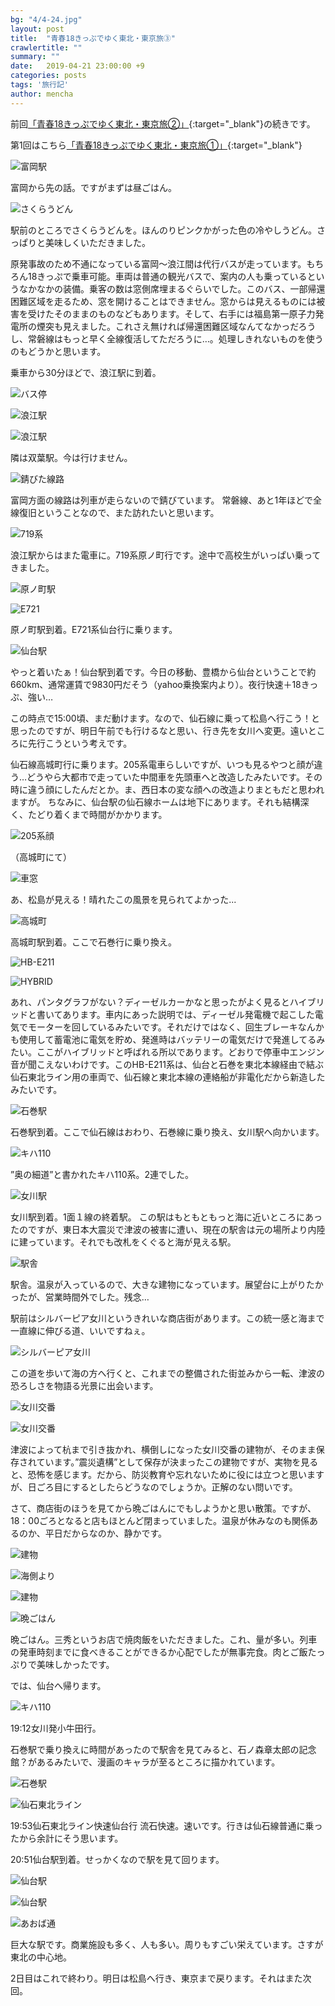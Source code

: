 ```yaml
---
bg: "4/4-24.jpg"
layout: post
title:  "青春18きっぷでゆく東北・東京旅③"
crawlertitle: ""
summary: ""
date:   2019-04-21 23:00:00 +9
categories: posts
tags: '旅行記'
author: mencha
---
```


前回[「青春18きっぷでゆく東北・東京旅②」](https://menchan.github.io/posts/18kippu_2/){:target="_blank"}の続きです。

第1回はこちら[「青春18きっぷでゆく東北・東京旅①」](https://menchan.github.io/posts/18kippu_1/){:target="_blank"}


![富岡駅](/assets/images/4/4-1.jpg)

富岡から先の話。ですがまずは昼ごはん。

![さくらうどん](/assets/images/4/4-2.jpg)

駅前のところでさくらうどんを。ほんのりピンクかがった色の冷やしうどん。さっぱりと美味しくいただきました。

原発事故のため不通になっている富岡〜浪江間は代行バスが走っています。もちろん18きっぷで乗車可能。車両は普通の観光バスで、案内の人も乗っているというなかなかの装備。乗客の数は窓側席埋まるぐらいでした。このバス、一部帰還困難区域を走るため、窓を開けることはできません。窓からは見えるものには被害を受けたそのままのものなどもあります。そして、右手には福島第一原子力発電所の煙突も見えました。これさえ無ければ帰還困難区域なんてなかっだろうし、常磐線はもっと早く全線復活してただろうに…。処理しきれないものを使うのもどうかと思います。

乗車から30分ほどで、浪江駅に到着。

![バス停](/assets/images/4/4-3.jpg)

![浪江駅](/assets/images/4/4-4.jpg)

![浪江駅](/assets/images/4/4-5.jpg)

隣は双葉駅。今は行けません。

![錆びた線路](/assets/images/4/4-6.jpg)

富岡方面の線路は列車が走らないので錆びています。
常磐線、あと1年ほどで全線復旧ということなので、また訪れたいと思います。

![719系](/assets/images/4/4-7.jpg)

浪江駅からはまた電車に。719系原ノ町行です。途中で高校生がいっぱい乗ってきました。

![原ノ町駅](/assets/images/4/4-8.jpg)

![E721](/assets/images/4/4-9.jpg)

原ノ町駅到着。E721系仙台行に乗ります。

![仙台駅](/assets/images/4/4-10.jpg)

やっと着いたぁ！仙台駅到着です。今日の移動、豊橋から仙台ということで約660km、通常運賃で9830円だそう（yahoo乗換案内より）。夜行快速＋18きっぷ、強い…

この時点で15:00頃、まだ動けます。なので、仙石線に乗って松島へ行こう！と思ったのですが、明日午前でも行けるなと思い、行き先を女川へ変更。遠いところに先行こうという考えです。

仙石線高城町行に乗ります。205系電車らしいですが、いつも見るやつと顔が違う…どうやら大都市で走っていた中間車を先頭車へと改造したみたいです。その時に違う顔にしたんだとか。ま、西日本の変な顔への改造よりまともだと思われますが。
ちなみに、仙台駅の仙石線ホームは地下にあります。それも結構深く、たどり着くまで時間がかかります。

![205系顔](/assets/images/4/4-11.jpg)

（高城町にて）

![車窓](/assets/images/4/4-12.jpg)

あ、松島が見える！晴れたこの風景を見られてよかった...

![高城町](/assets/images/4/4-13.jpg)

高城町駅到着。ここで石巻行に乗り換え。

![HB-E211](/assets/images/4/4-14.jpg)

![HYBRID](/assets/images/4/4-15.jpg)

あれ、パンタグラフがない？ディーゼルカーかなと思ったがよく見るとハイブリッドと書いてあります。車内にあった説明では、ディーゼル発電機で起こした電気でモーターを回しているみたいです。それだけではなく、回生ブレーキなんかも使用して蓄電池に電気を貯め、発進時はバッテリーの電気だけで発進してるみたい。ここがハイブリッドと呼ばれる所以であります。どおりで停車中エンジン音が聞こえないわけです。このHB-E211系は、仙台と石巻を東北本線経由で結ぶ仙石東北ライン用の車両で、仙石線と東北本線の連絡船が非電化だから新造したみたいです。

![石巻駅](/assets/images/4/4-16.jpg)

石巻駅到着。ここで仙石線はおわり、石巻線に乗り換え、女川駅へ向かいます。

![キハ110](/assets/images/4/4-17.jpg)

”奥の細道”と書かれたキハ110系。2連でした。

![女川駅](/assets/images/4/4-18.jpg)

女川駅到着。1面１線の終着駅。
この駅はもともともっと海に近いところにあったのですが、東日本大震災で津波の被害に遭い、現在の駅舎は元の場所より内陸に建っています。それでも改札をくぐると海が見える駅。

![駅舎](/assets/images/4/4-19.jpg)

駅舎。温泉が入っているので、大きな建物になっています。展望台に上がりたかったが、営業時間外でした。残念…

駅前はシルバーピア女川というきれいな商店街があります。この統一感と海まで一直線に伸びる道、いいですねぇ。

![シルバーピア女川](/assets/images/4/4-20.jpg)

この道を歩いて海の方へ行くと、これまでの整備された街並みから一転、津波の恐ろしさを物語る光景に出会います。

![女川交番](/assets/images/4/4-21.jpg)

![女川交番](/assets/images/4/4-22.jpg)

津波によって杭まで引き抜かれ、横倒しになった女川交番の建物が、そのまま保存されています。”震災遺構”として保存が決まったこの建物ですが、実物を見ると、恐怖を感じます。だから、防災教育や忘れないために役には立つと思いますが、日ごろ目にするとしたらどうなのでしょうか。正解のない問いです。

さて、商店街のほうを見てから晩ごはんにでもしようかと思い散策。ですが、18：00ごろとなると店もほとんど閉まっていました。温泉が休みなのも関係あるのか、平日だからなのか、静かです。

![建物](/assets/images/4/4-23.jpg)

![海側より](/assets/images/4/4-24.jpg)

![建物](/assets/images/4/4-25.jpg)

![晩ごはん](/assets/images/4/4-26.jpg)

晩ごはん。三秀というお店で焼肉飯をいただきました。これ、量が多い。列車の発車時刻までに食べきることができるか心配でしたが無事完食。肉とご飯たっぷりで美味しかったです。

では、仙台へ帰ります。

![キハ110](/assets/images/4/4-27.jpg)

19:12女川発小牛田行。

石巻駅で乗り換えに時間があったので駅舎を見てみると、石ノ森章太郎の記念館？があるみたいで、漫画のキャラが至るところに描かれています。

![石巻駅](/assets/images/4/4-28.jpg)

![仙石東北ライン](/assets/images/4/4-29.jpg)

19:53仙石東北ライン快速仙台行
流石快速。速いです。行きは仙石線普通に乗ったから余計にそう思います。

20:51仙台駅到着。せっかくなので駅を見て回ります。

![仙台駅](/assets/images/4/4-30.jpg)

![仙台駅](/assets/images/4/4-31.jpg)

![あおば通](/assets/images/4/4-32.jpg)

巨大な駅です。商業施設も多く、人も多い。周りもすごい栄えています。さすが東北の中心地。

2日目はこれで終わり。明日は松島へ行き、東京まで戻ります。それはまた次回。
